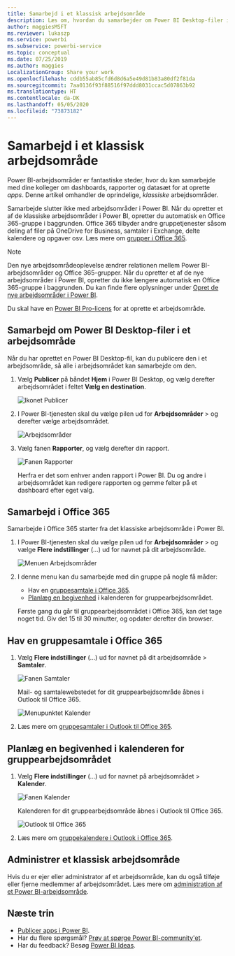 ```yaml
---
title: Samarbejd i et klassisk arbejdsområde
description: Læs om, hvordan du samarbejder om Power BI Desktop-filer i dit arbejdsområde og med Office 365-tjenester såsom deling af filer på OneDrive for Business, samtaler i Exchange, kalender og opgaver.
author: maggiesMSFT
ms.reviewer: lukaszp
ms.service: powerbi
ms.subservice: powerbi-service
ms.topic: conceptual
ms.date: 07/25/2019
ms.author: maggies
LocalizationGroup: Share your work
ms.openlocfilehash: cddb55ab85cfd6d8d6a5e49d81b83a80df2f81da
ms.sourcegitcommit: 7aa0136f93f88516f97ddd8031ccac5d07863b92
ms.translationtype: HT
ms.contentlocale: da-DK
ms.lasthandoff: 05/05/2020
ms.locfileid: "73873182"
---
```

# <a name="collaborate-in-a-classic-workspace"></a>Samarbejd i et klassisk arbejdsområde
Power BI-arbejdsområder er fantastiske steder, hvor du kan samarbejde med dine kolleger om dashboards, rapporter og datasæt for at oprette *apps*. Denne artikel omhandler de oprindelige, *klassiske* arbejdsområder.  

Samarbejde slutter ikke med arbejdsområder i Power BI. Når du opretter et af de klassiske arbejdsområder i Power BI, opretter du automatisk en Office 365-gruppe i baggrunden. Office 365 tilbyder andre gruppetjenester såsom deling af filer på OneDrive for Business, samtaler i Exchange, delte kalendere og opgaver osv. Læs mere om [grupper i Office 365](https://support.office.com/article/Create-a-group-in-Office-365-7124dc4c-1de9-40d4-b096-e8add19209e9).

> [!NOTE]
> Den nye arbejdsområdeoplevelse ændrer relationen mellem Power BI-arbejdsområder og Office 365-grupper. Når du opretter et af de nye arbejdsområder i Power BI, opretter du ikke længere automatisk en Office 365-gruppe i baggrunden. Du kan finde flere oplysninger under [Opret de nye arbejdsområder i Power BI](service-create-the-new-workspaces.md).

Du skal have en [Power BI Pro-licens](service-features-license-type.md) for at oprette et arbejdsområde.

## <a name="collaborate-on-power-bi-desktop-files-in-a-workspace"></a>Samarbejd om Power BI Desktop-filer i et arbejdsområde
Når du har oprettet en Power BI Desktop-fil, kan du publicere den i et arbejdsområde, så alle i arbejdsområdet kan samarbejde om den.

1. Vælg **Publicer** på båndet **Hjem** i Power BI Desktop, og vælg derefter arbejdsområdet i feltet **Vælg en destination**.
   
    ![Ikonet Publicer](media/service-collaborate-power-bi-workspace/power-bi-group-publish-pbix.png)
2. I Power BI-tjenesten skal du vælge pilen ud for **Arbejdsområder** > og derefter vælge arbejdsområdet.
   
    ![Arbejdsområder](media/service-collaborate-power-bi-workspace/power-bi-workspace-nav-arrow.png)
3. Vælg fanen **Rapporter**, og vælg derefter din rapport.
   
    ![Fanen Rapporter](media/service-collaborate-power-bi-workspace/power-bi-workspace-report.png)
   
    Herfra er det som enhver anden rapport i Power BI. Du og andre i arbejdsområdet kan redigere rapporten og gemme felter på et dashboard efter eget valg.

## <a name="collaborate-in-office-365"></a>Samarbejd i Office 365
Samarbejde i Office 365 starter fra det klassiske arbejdsområde i Power BI.

1. I Power BI-tjenesten skal du vælge pilen ud for **Arbejdsområder** > og vælge **Flere indstillinger** (…) ud for navnet på dit arbejdsområde. 
   
   ![Menuen Arbejdsområder](media/service-collaborate-power-bi-workspace/power-bi-app-ellipsis.png)
2. I denne menu kan du samarbejde med din gruppe på nogle få måder: 
   
   * Hav en [gruppesamtale i Office 365](#have-a-group-conversation-in-office-365).
   * [Planlæg en begivenhed](#schedule-an-event-on-the-group-workspace-calendar) i kalenderen for gruppearbejdsområdet.
   
   Første gang du går til gruppearbejdsområdet i Office 365, kan det tage noget tid. Giv det 15 til 30 minutter, og opdater derefter din browser.

## <a name="have-a-group-conversation-in-office-365"></a>Hav en gruppesamtale i Office 365
1. Vælg **Flere indstillinger** (...) ud for navnet på dit arbejdsområde \> **Samtaler**. 
   
    ![Fanen Samtaler](media/service-collaborate-power-bi-workspace/power-bi-app-ellipsis.png)
   
   Mail- og samtalewebstedet for dit gruppearbejdsområde åbnes i Outlook til Office 365.
   
   ![Menupunktet Kalender](media/service-collaborate-power-bi-workspace/pbi_grps_o365convo.png)
2. Læs mere om [gruppesamtaler i Outlook til Office 365](https://support.office.com/Article/Have-a-group-conversation-a0482e24-a769-4e39-a5ba-a7c56e828b22).

## <a name="schedule-an-event-on-the-group-workspace-calendar"></a>Planlæg en begivenhed i kalenderen for gruppearbejdsområdet
1. Vælg **Flere indstillinger** (...) ud for navnet på arbejdsområdet \> **Kalender**. 
   
   ![Fanen Kalender](media/service-collaborate-power-bi-workspace/power-bi-app-ellipsis.png)
   
   Kalenderen for dit gruppearbejdsområde åbnes i Outlook til Office 365.
   
   ![Outlook til Office 365](media/service-collaborate-power-bi-workspace/pbi_grps_o365_calendar.png)
2. Læs mere om [gruppekalendere i Outlook i Office 365](https://support.office.com/Article/Add-edit-and-subscribe-to-group-events-0cf1ad68-1034-4306-b367-d75e9818376a).

## <a name="manage-a-classic-workspace"></a>Administrer et klassisk arbejdsområde
Hvis du er ejer eller administrator af et arbejdsområde, kan du også tilføje eller fjerne medlemmer af arbejdsområdet. Læs mere om [administration af et Power BI-arbejdsområde](service-manage-app-workspace-in-power-bi-and-office-365.md).

## <a name="next-steps"></a>Næste trin
* [Publicer apps i Power BI](service-create-distribute-apps.md).
* Har du flere spørgsmål? [Prøv at spørge Power BI-community'et](https://community.powerbi.com/).
* Har du feedback? Besøg [Power BI Ideas](https://ideas.powerbi.com/forums/265200-power-bi).

